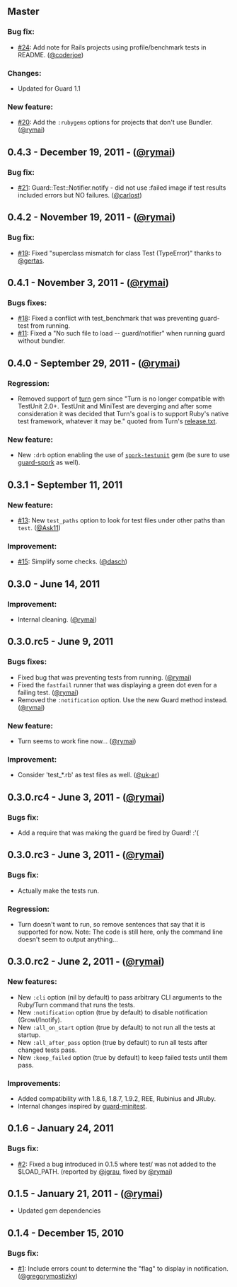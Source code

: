 ## Master

### Bug fix:

- [#24](https://github.com/guard/guard-test/issues/24): Add note for Rails projects using profile/benchmark tests in README. ([@coderjoe][])

### Changes:

- Updated for Guard 1.1

### New feature:

- [#20](https://github.com/guard/guard-test/issues/20): Add the `:rubygems` options for projects that don't use Bundler. ([@rymai][])

## 0.4.3 - December 19, 2011 - ([@rymai][])

### Bug fix:

- [#21](https://github.com/guard/guard-test/issues/21): Guard::Test::Notifier.notify - did not use :failed image if test results included errors but NO failures. ([@carlost][])

## 0.4.2 - November 19, 2011 - ([@rymai][])

### Bug fix:

- [#19](https://github.com/guard/guard-test/issues/19): Fixed "superclass mismatch for class Test (TypeError)" thanks to [@gertas][].

## 0.4.1 - November 3, 2011 - ([@rymai][])

### Bugs fixes:

- [#18](https://github.com/guard/guard-test/issues/18): Fixed a conflict with test_benchmark that was preventing guard-test from running.
- [#11](https://github.com/guard/guard-test/issues/11): Fixed a "No such file to load -- guard/notifier" when running guard without bundler.

## 0.4.0 - September 29, 2011 - ([@rymai][])

### Regression:

- Removed support of [turn](https://github.com/guard/guard-spork) gem since "Turn is no longer compatible with TestUnit 2.0+. TestUnit and MiniTest are deverging and after some consideration it was decided that Turn's goal is to support Ruby's native test framework, whatever it may be." quoted from Turn's [release.txt](https://github.com/TwP/turn/blob/master/Release.txt).

### New feature:

- New `:drb` option enabling the use of [`spork-testunit`](https://github.com/timcharper/spork-testunit) gem (be sure to use [guard-spork](https://github.com/guard/guard-spork) as well).

## 0.3.1 - September 11, 2011

### New feature:

- [#13](https://github.com/guard/guard-test/issues/13): New `test_paths` option to look for test files under other paths than `test`. ([@Ask11][])

### Improvement:

- [#15](https://github.com/guard/guard-test/issues/15): Simplify some checks. ([@dasch][])

## 0.3.0 - June 14, 2011

### Improvement:

- Internal cleaning. ([@rymai][])

## 0.3.0.rc5 - June 9, 2011

### Bugs fixes:

- Fixed bug that was preventing tests from running. ([@rymai][])
- Fixed the `fastfail` runner that was displaying a green dot even for a failing test. ([@rymai][])
- Removed the `:notification` option. Use the new Guard method instead. ([@rymai][])

### New feature:

- Turn seems to work fine now... ([@rymai][])

### Improvement:

- Consider 'test_*.rb' as test files as well. ([@uk-ar][])

## 0.3.0.rc4 - June 3, 2011 - ([@rymai][])

### Bugs fix:

- Add a require that was making the guard be fired by Guard! :'(

## 0.3.0.rc3 - June 3, 2011 - ([@rymai][])

### Bugs fix:

- Actually make the tests run.

### Regression:

- Turn doesn't want to run, so remove sentences that say that it is supported for now. Note: The code is still here, only the command line doesn't seem to output anything...

## 0.3.0.rc2 - June 2, 2011 - ([@rymai][])

### New features:

- New `:cli` option (nil by default) to pass arbitrary CLI arguments to the Ruby/Turn command that runs the tests.
- New `:notification` option (true by default) to disable notification (Growl/Inotify).
- New `:all_on_start` option (true by default) to not run all the tests at startup.
- New `:all_after_pass` option (true by default) to run all tests after changed tests pass.
- New `:keep_failed` option (true by default) to keep failed tests until them pass.

### Improvements:

- Added compatibility with 1.8.6, 1.8.7, 1.9.2, REE, Rubinius and JRuby.
- Internal changes inspired by [guard-minitest](https://github.com/guard/guard-minitest).

## 0.1.6 - January 24, 2011

### Bugs fix:

- [#2](https://github.com/guard/guard-test/issues/2): Fixed a bug introduced in 0.1.5 where test/ was not added to the $LOAD_PATH. (reported by [@jgrau][], fixed by [@rymai][])

## 0.1.5 - January 21, 2011 - ([@rymai][])

- Updated gem dependencies

## 0.1.4 - December 15, 2010

### Bugs fix:

- [#1](https://github.com/guard/guard-test/pull/1): Include errors count to determine the "flag" to display in notification. ([@gregorymostizky][])

[@Ask11]: https://github.com/Ask11
[@carlost]: https://github.com/carlost
[@coderjoe]: https://github.com/coderjoe
[@dasch]: https://github.com/dasch
[@gertas]: https://github.com/gertas
[@gregorymostizky]: https://github.com/gregorymostizky
[@jgrau]: https://github.com/jgrau
[@rymai]: https://github.com/rymai
[@uk-ar]: https://github.com/uk-ar
